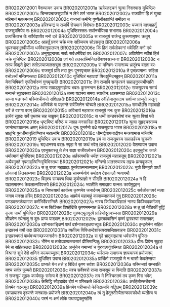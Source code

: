 BR0202012001	वैशम्पायन उवाच
BR0202012001a	ऋषेस्तद्वचनं श्रुत्वा निशश्वास युधिष्ठिरः
BR0202012001c	चिन्तयन्राजसूयाप्तिं न लेभे शर्म भारत
BR0202012002a	राजर्षीणां हि तं श्रुत्वा महिमानं महात्मनाम्
BR0202012002c	यज्वनां कर्मभिः पुण्यैर्लोकप्राप्तिं समीक्ष्य च
BR0202012003a	हरिश्चन्द्रं च राजर्षिं रोचमानं विशेषतः
BR0202012003c	यज्वानं यज्ञमाहर्तुं राजसूयमियेष सः
BR0202012004a	युधिष्ठिरस्ततः सर्वानर्चयित्वा सभासदः
BR0202012004c	प्रत्यर्चितश्च तैः सर्वैर्यज्ञायैव मनो दधे
BR0202012005a	स राजसूयं राजेन्द्र कुरूणामृषभः क्रतुम्
BR0202012005c	आहर्तुं प्रवणं चक्रे मनः सञ्चिन्त्य सोऽसकृत्
BR0202012006a	भूयश्चाद्भुतवीर्यौजा धर्ममेवानुपालयन्
BR0202012006c	किं हितं सर्वलोकानां भवेदिति मनो दधे
BR0202012007a	अनुगृह्णन्प्रजाः सर्वाः सर्वधर्मविदां वरः
BR0202012007c	अविशेषेण सर्वेषां हितं चक्रे युधिष्ठिरः
BR0202012008a	एवं गते ततस्तस्मिन्पितरीवाश्वसञ्जनाः
BR0202012008c	न तस्य विद्यते द्वेष्टा ततोऽस्याजातशत्रुता
BR0202012009a	स मन्त्रिणः समानाय्य भ्रातॄंश्च वदतां वरः
BR0202012009c	राजसूयं प्रति तदा पुनः पुनरपृच्छत
BR0202012010a	ते पृच्छ्यमानाः सहिता वचोऽर्थ्यं मन्त्रिणस्तदा
BR0202012010c	युधिष्ठिरं महाप्राज्ञं यियक्षुमिदमब्रुवन्
BR0202012011a	येनाभिषिक्तो नृपतिर्वारुणं गुणमृच्छति
BR0202012011c	तेन राजापि सन्कृत्स्नं सम्राड्गुणमभीप्सति
BR0202012012a	तस्य सम्राड्गुणार्हस्य भवतः कुरुनन्दन
BR0202012012c	राजसूयस्य समयं मन्यन्ते सुहृदस्तव
BR0202012013a	तस्य यज्ञस्य समयः स्वाधीनः क्षत्रसम्पदा
BR0202012013c	साम्ना षडग्नयो यस्मिंश्चीयन्ते संशितव्रतैः
BR0202012014a	दर्वीहोमानुपादाय सर्वान्यः प्राप्नुते क्रतून्
BR0202012014c	अभिषेकं च यज्ञान्ते सर्वजित्तेन चोच्यते
BR0202012015a	समर्थोऽसि महाबाहो सर्वे ते वशगा वयम्
BR0202012015c	अविचार्य महाराज राजसूये मनः कुरु
BR0202012016a	इत्येवं सुहृदः सर्वे पृथक्च सह चाब्रुवन्
BR0202012016c	स धर्म्यं पाण्डवस्तेषां वचः श्रुत्वा विशां पते
BR0202012016e	धृष्टमिष्टं वरिष्ठं च जग्राह मनसारिहा
BR0202012017a	श्रुत्वा सुहृद्वचस्तच्च जानंश्चाप्यात्मनः क्षमम्
BR0202012017c	पुनः पुनर्मनो दध्रे राजसूयाय भारत
BR0202012018a	स भ्रातृभिः पुनर्धीमानृत्विग्भिश्च महात्मभिः
BR0202012018c	धौम्यद्वैपायनाद्यैश्च मन्त्रयामास मन्त्रिभिः
BR0202012019    युधिष्ठिर उवाच
BR0202012019a	इयं या राजसूयस्य सम्राडर्हस्य सुक्रतोः
BR0202012019c	श्रद्दधानस्य वदतः स्पृहा मे सा कथं भवेत्
BR0202012020    वैशम्पायन उवाच
BR0202012020a	एवमुक्तास्तु ते तेन राज्ञा राजीवलोचन
BR0202012020c	इदमूचुर्वचः काले धर्मात्मानं युधिष्ठिरम्
BR0202012020e	अर्हस्त्वमसि धर्मज्ञ राजसूयं महाक्रतुम्
BR0202012021a	अथैवमुक्ते नृपतावृत्विग्भिरृषिभिस्तथा
BR0202012021c	मन्त्रिणो भ्रातरश्चास्य तद्वचः प्रत्यपूजयन्
BR0202012022a	स तु राजा महाप्राज्ञः पुनरेवात्मनात्मवान्
BR0202012022c	भूयो विममृशे पार्थो लोकानां हितकाम्यया
BR0202012023a	सामर्थ्ययोगं सम्प्रेक्ष्य देशकालौ व्ययागमौ
BR0202012023c	विमृश्य सम्यक्च धिया कुर्वन्प्राज्ञो न सीदति
BR0202012024a	न हि यज्ञसमारम्भः केवलात्मविपत्तये
BR0202012024c	भवतीति समाज्ञाय यत्नतः कार्यमुद्वहन्
BR0202012025a	स निश्चयार्थं कार्यस्य कृष्णमेव जनार्दनम्
BR0202012025c	सर्वलोकात्परं मत्वा जगाम मनसा हरिम्
BR0202012026a	अप्रमेयं महाबाहुं कामाज्जातमजं नृषु
BR0202012026c	पाण्डवस्तर्कयामास कर्मभिर्देवसम्मितैः
BR0202012027a	नास्य किञ्चिदविज्ञातं नास्य किञ्चिदकर्मजम्
BR0202012027c	न स किञ्चिन्न विषहेदिति कृष्णममन्यत
BR0202012028a	स तु तां नैष्ठिकीं बुद्धिं कृत्वा पार्थो युधिष्ठिरः
BR0202012028c	गुरुवद्भूतगुरवे प्राहिणोद्दूतमञ्जसा
BR0202012029a	शीघ्रगेन रथेनाशु स दूतः प्राप्य यादवान्
BR0202012029c	द्वारकावासिनं कृष्णं द्वारवत्यां समासदत्
BR0202012030a	दर्शनाकाङ्क्षिणं पार्थं दर्शनाकाङ्क्षयाच्युतः
BR0202012030c	इन्द्रसेनेन सहित इन्द्रप्रस्थं ययौ तदा
BR0202012031a	व्यतीत्य विविधान्देशांस्त्वरावान्क्षिप्रवाहनः
BR0202012031c	इन्द्रप्रस्थगतं पार्थमभ्यगच्छज्जनार्दनः
BR0202012032a	स गृहे भ्रातृवद्भ्रात्रा धर्मराजेन पूजितः
BR0202012032c	भीमेन च ततोऽपश्यत्स्वसारं प्रीतिमान्पितुः
BR0202012033a	प्रीतः प्रियेण सुहृदा रेमे स सहितस्तदा
BR0202012033c	अर्जुनेन यमाभ्यां च गुरुवत्पर्युपस्थितः
BR0202012034a	तं विश्रान्तं शुभे देशे क्षणिनं कल्यमच्युतम्
BR0202012034c	धर्मराजः समागम्य ज्ञापयत्स्वं प्रयोजनम्
BR0202012035    युधिष्ठिर उवाच
BR0202012035a	प्रार्थितो राजसूयो मे न चासौ केवलेप्सया
BR0202012035c	प्राप्यते येन तत्ते ह विदितं कृष्ण सर्वशः
BR0202012036a	यस्मिन्सर्वं सम्भवति यश्च सर्वत्र पूज्यते
BR0202012036c	यश्च सर्वेश्वरो राजा राजसूयं स विन्दति
BR0202012037a	तं राजसूयं सुहृदः कार्यमाहुः समेत्य मे
BR0202012037c	तत्र मे निश्चिततमं तव कृष्ण गिरा भवेत्
BR0202012038a	केचिद्धि सौहृदादेव दोषं न परिचक्षते
BR0202012038c	अर्थहेतोस्तथैवान्ये प्रियमेव वदन्त्युत
BR0202012039a	प्रियमेव परीप्सन्ते केचिदात्मनि यद्धितम्
BR0202012039c	एवम्प्रायाश्च दृश्यन्ते जनवादाः प्रयोजने
BR0202012040a	त्वं तु हेतूनतीत्यैतान्कामक्रोधौ व्यतीत्य च
BR0202012040c	परमं नः क्षमं लोके यथावद्वक्तुमर्हसि
